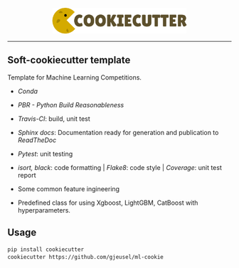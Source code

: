 <p align="center"><img width="60%" src="_static/cookiecutter_logo.png" /></p>

--------------------------------------------------------------------------------

## Soft-cookiecutter template

Template for Machine Learning Competitions.

- *Conda*
- *PBR - Python Build Reasonableness*
- *Travis-CI*: build, unit test
- *Sphinx docs*: Documentation ready for generation and publication to *ReadTheDoc*

- *Pytest*: unit testing
- *isort, black*: code formatting | *Flake8*: code style | *Coverage*: unit test report

- Some common feature ingineering
- Predefined class for using Xgboost, LightGBM, CatBoost with hyperparameters.

## Usage

```bash
pip install cookiecutter
cookiecutter https://github.com/gjeusel/ml-cookie
```
